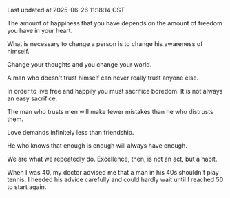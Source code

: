 Last updated at 2025-06-26 11:18:14 CST

The amount of happiness that you have depends on the amount of freedom you have in your heart.

What is necessary to change a person is to change his awareness of himself.

Change your thoughts and you change your world.

A man who doesn't trust himself can never really trust anyone else.

In order to live free and happily you must sacrifice boredom. It is not always an easy sacrifice.

The man who trusts men will make fewer mistakes than he who distrusts them.

Love demands infinitely less than friendship.

He who knows that enough is enough will always have enough.

We are what we repeatedly do. Excellence, then, is not an act, but a habit.

When I was 40, my doctor advised me that a man in his 40s shouldn't play tennis. I heeded his advice carefully and could hardly wait until I reached 50 to start again.

